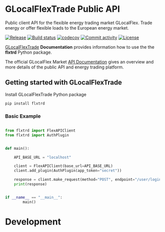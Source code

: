 # GLocalFlexTrade Public API 

Public client API for the flexible energy trading market GLocalFlex.
Trade energy or offer flexible loads to the European energy market.

[![Release](https://img.shields.io/github/v/release/glocalflex/flxtrd)](https://img.shields.io/github/v/release/glocalflex/flxtrd)
[![Build status](https://img.shields.io/github/actions/workflow/status/glocalflex/flxtrd/main.yml?branch=main)](https://github.com/glocalflex/flxtrd/actions/workflows/main.yml?query=branch%3Amain)
[![codecov](https://codecov.io/gh/glocalflex/flxtrd/branch/main/graph/badge.svg)](https://codecov.io/gh/glocalflex/flxtrd)
[![Commit activity](https://img.shields.io/github/commit-activity/m/glocalflex/flxtrd)](https://img.shields.io/github/commit-activity/m/glocalflex/flxtrd)
[![License](https://img.shields.io/github/license/glocalflex/flxtrd)](https://img.shields.io/github/license/glocalflex/flxtrd)


[GLocalFlexTrade](https://glocalflex.github.io/GLocalFlexTrade/) **Documentation** provides information how to use the the **flxtrd** Python package. 

The official GLocalFlex Market [API Documentation](https://glocalflex.github.io/GLocalFlexTrade/) gives an overview and more details of the public API and energy trading platform.

## Getting started with GLocalFlexTrade


Install GLocalFlexTrade Python package

```sh
pip install flxtrd
```
### Basic Example

```py

from flxtrd import FlexAPIClient
from flxtrd import AuthPlugin


def main():

    API_BASE_URL = "localhost"

    client = FlexAPIClient(base_url=API_BASE_URL)
    client.add_plugin(AuthPlugin(app_token="secret"))

    response = client.make_request(method="POST", endpoint="/user/login")
    print(response)


if __name__ == "__main__":
        main()

```


# Development

